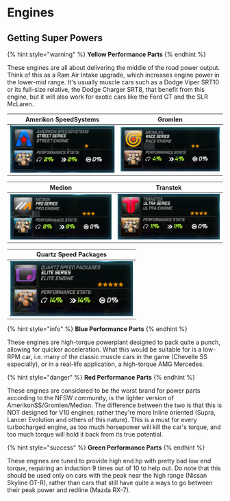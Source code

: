 # Engines

## Getting Super Powers

{% hint style="warning" %}
**Yellow Performance Parts**
{% endhint %}

These engines are all about delivering the middle of the road power output. Think of this as a Ram Air Intake upgrade, which increases engine power in the lower-mid range. It's usually muscle cars such as a Dodge Viper SRT10 or its full-size relative, the Dodge Charger SRT8, that benefit from this engine, but it will also work for exotic cars like the Ford GT and the SLR McLaren.

| Amerikon SpeedSystems | Gromlen |
| :---: | :---: |
| ![](../.gitbook/assets/amerikon_engine.png) | ![](../.gitbook/assets/gromlen_engine.png) |

| Medion | Transtek |
| :---: | :---: |
| ![](../.gitbook/assets/medion_engine.png) | ![](../.gitbook/assets/transtek_engine.png) |

| Quartz Speed Packages |
| :---: |
| ![](../.gitbook/assets/elitebeigeengine.png) |

{% hint style="info" %}
**Blue Performance Parts**
{% endhint %}

These engines are high-torque powerplant designed to pack quite a punch, allowing for quicker acceleration. What this would be suitable for is a low-RPM car, i.e. many of the classic muscle cars in the game \(Chevelle SS especially\), or in a real-life application, a high-torque AMG Mercedes.

{% hint style="danger" %}
**Red Performance Parts**
{% endhint %}

These engines are considered to be the worst brand for power parts according to the NFSW community, is the lighter version of AmerikonSS/Gromlen/Medion. The difference between the two is that this is NOT designed for V10 engines; rather they're more Inline oriented \(Supra, Lancer Evolution and others of this nature\). This is a must for every turbocharged engine, as too much horsepower will kill the car's torque, and too much torque will hold it back from its true potential.

{% hint style="success" %}
**Green Performance Parts**
{% endhint %}

These engines are tuned to provide high end hp with pretty bad low end torque, requiring an induction 9 times out of 10 to help out. Do note that this should be used only on cars with the peak near the high range \(Nissan Skyline GT-R\), rather than cars that still have quite a ways to go between their peak power and redline \(Mazda RX-7\).

